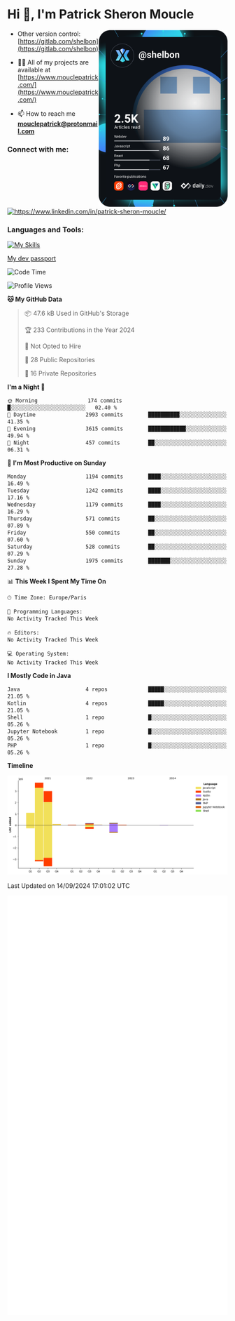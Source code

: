  
  <div align="left">
  <h1 align="left"> Hi 👋, I'm Patrick Sheron Moucle</h1>
<a     href="https://app.daily.dev/shelbon"><img src="https://github.com/shelbon/shelbon/blob/main/devcard.svg"  width="295" align="right" alt="shelbon's Dev Card"/></a>

- Other version control: [https://gitlab.com/shelbon](https://gitlab.com/shelbon)
- 👨‍💻 All of my projects are available at [https://www.mouclepatrick.com/](https://www.mouclepatrick.com/)

- 📫 How to reach me **mouclepatrick@protonmail.com**

<h3 align="left">Connect with me:</h3>
<p align="left">
<a href="https://linkedin.com/in/https://www.linkedin.com/in/patrick-sheron-moucle/" target="blank"  ><img align="center" src="https://raw.githubusercontent.com/rahuldkjain/github-profile-readme-generator/master/src/images/icons/Social/linked-in-alt.svg" alt="https://www.linkedin.com/in/patrick-sheron-moucle/" height="30" width="40" /></a>
</p>

<h3 align="left">Languages and Tools:</h3>
 
 [![My Skills](https://skillicons.dev/icons?i=kotlin,java,svelte,vue,spring,laravel,nuxt,htmx,go,php,elixir,graphql,css,html,tailwind,idea,vscode,redis,git,gitlab&perline=6&theme=light)](https://skillicons.dev)

[My dev passport](https://passeport.dev/p/e96cf336-11d7-4edd-916d-11af626333a8)
<!--START_SECTION:waka-->
![Code Time](http://img.shields.io/badge/Code%20Time-4%2C415%20hrs%2047%20mins-blue)

![Profile Views](http://img.shields.io/badge/Profile%20Views-0-blue)

**🐱 My GitHub Data** 

> 📦 47.6 kB Used in GitHub's Storage 
 > 
> 🏆 233 Contributions in the Year 2024
 > 
> 🚫 Not Opted to Hire
 > 
> 📜 28 Public Repositories 
 > 
> 🔑 16 Private Repositories 
 > 
**I'm a Night 🦉** 

```text
🌞 Morning                174 commits         █░░░░░░░░░░░░░░░░░░░░░░░░   02.40 % 
🌆 Daytime                2993 commits        ██████████░░░░░░░░░░░░░░░   41.35 % 
🌃 Evening                3615 commits        ████████████░░░░░░░░░░░░░   49.94 % 
🌙 Night                  457 commits         ██░░░░░░░░░░░░░░░░░░░░░░░   06.31 % 
```
📅 **I'm Most Productive on Sunday** 

```text
Monday                   1194 commits        ████░░░░░░░░░░░░░░░░░░░░░   16.49 % 
Tuesday                  1242 commits        ████░░░░░░░░░░░░░░░░░░░░░   17.16 % 
Wednesday                1179 commits        ████░░░░░░░░░░░░░░░░░░░░░   16.29 % 
Thursday                 571 commits         ██░░░░░░░░░░░░░░░░░░░░░░░   07.89 % 
Friday                   550 commits         ██░░░░░░░░░░░░░░░░░░░░░░░   07.60 % 
Saturday                 528 commits         ██░░░░░░░░░░░░░░░░░░░░░░░   07.29 % 
Sunday                   1975 commits        ███████░░░░░░░░░░░░░░░░░░   27.28 % 
```


📊 **This Week I Spent My Time On** 

```text
🕑︎ Time Zone: Europe/Paris

💬 Programming Languages: 
No Activity Tracked This Week

🔥 Editors: 
No Activity Tracked This Week

💻 Operating System: 
No Activity Tracked This Week
```

**I Mostly Code in Java** 

```text
Java                     4 repos             █████░░░░░░░░░░░░░░░░░░░░   21.05 % 
Kotlin                   4 repos             █████░░░░░░░░░░░░░░░░░░░░   21.05 % 
Shell                    1 repo              █░░░░░░░░░░░░░░░░░░░░░░░░   05.26 % 
Jupyter Notebook         1 repo              █░░░░░░░░░░░░░░░░░░░░░░░░   05.26 % 
PHP                      1 repo              █░░░░░░░░░░░░░░░░░░░░░░░░   05.26 % 
```



**Timeline**

![Lines of Code chart](https://raw.githubusercontent.com/shelbon/shelbon/main/assets/bar_graph.png)


 Last Updated on 14/09/2024 17:01:02 UTC
<!--END_SECTION:waka--> 
![Metrics](https://github.com/shelbon/shelbon/blob/main/github-metrics.svg)
